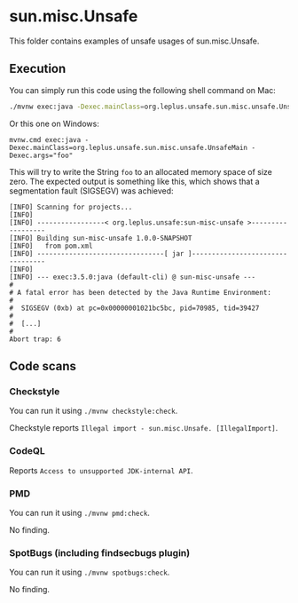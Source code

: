 # sun.misc.Unsafe

This folder contains examples of unsafe usages of sun.misc.Unsafe.

## Execution

You can simply run this code using the following shell command on Mac:

```bash
./mvnw exec:java -Dexec.mainClass=org.leplus.unsafe.sun.misc.unsafe.UnsafeMain -Dexec.args="foo"
```

Or this one on Windows:

```batch
mvnw.cmd exec:java -Dexec.mainClass=org.leplus.unsafe.sun.misc.unsafe.UnsafeMain -Dexec.args="foo"
```

This will try to write the String `foo` to an allocated memory space
of size zero. The expected output is something like this, which shows that a
segmentation fault (SIGSEGV) was achieved:

```text
[INFO] Scanning for projects...
[INFO]
[INFO] -----------------< org.leplus.unsafe:sun-misc-unsafe >------------------
[INFO] Building sun-misc-unsafe 1.0.0-SNAPSHOT
[INFO]   from pom.xml
[INFO] --------------------------------[ jar ]---------------------------------
[INFO]
[INFO] --- exec:3.5.0:java (default-cli) @ sun-misc-unsafe ---
#
# A fatal error has been detected by the Java Runtime Environment:
#
#  SIGSEGV (0xb) at pc=0x00000001021bc5bc, pid=70985, tid=39427
#
#  [...]
#
Abort trap: 6
```

## Code scans

### Checkstyle

You can run it using `./mvnw checkstyle:check`.

Checkstyle reports `Illegal import - sun.misc.Unsafe. [IllegalImport]`.

### CodeQL

Reports `Access to unsupported JDK-internal API`.

### PMD

You can run it using `./mvnw pmd:check`.

No finding.

### SpotBugs (including findsecbugs plugin)

You can run it using `./mvnw spotbugs:check`.

No finding.
